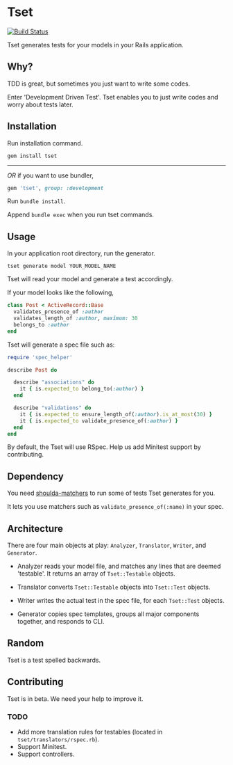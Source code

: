# Tset

[![Build Status](https://travis-ci.org/sungwoncho/tset.svg?branch=master)](https://travis-ci.org/sungwoncho/tset)

Tset generates tests for your models in your Rails application.

## Why?

TDD is great, but sometimes you just want to write some codes.

Enter 'Development Driven Test'. Tset enables you to just write codes and worry about tests later.

## Installation

Run installation command.

```
gem install tset
```

---

*OR* if you want to use bundler,

```ruby
gem 'tset', group: :development
```

Run `bundle install`.

Append `bundle exec` when you run tset commands.

## Usage

In your application root directory, run the generator.

```
tset generate model YOUR_MODEL_NAME
```

Tset will read your model and generate a test accordingly.

If your model looks like the following,

```ruby
class Post < ActiveRecord::Base
  validates_presence_of :author
  validates_length_of :author, maximum: 30
  belongs_to :author
end
```

Tset will generate a spec file such as:

```ruby
require 'spec_helper'

describe Post do

  describe "associations" do
    it { is.expected_to belong_to(:author) }
  end

  describe "validations" do
    it { is.expected_to ensure_length_of(:author).is_at_most(30) }
    it { is.expected_to validate_presence_of(:author) }
  end
end
```

By default, the Tset will use RSpec. Help us add Minitest support by contributing.

## Dependency

You need [shoulda-matchers](https://github.com/thoughtbot/shoulda-matchers) to run some of tests Tset generates for you.

It lets you use matchers such as `validate_presence_of(:name)` in your spec.

## Architecture

There are four main objects at play: `Analyzer`, `Translator`, `Writer`, and `Generator`.

* Analyzer reads your model file, and matches any lines that are deemed 'testable'. It returns an array of `Tset::Testable` objects.

* Translator converts `Tset::Testable` objects into `Tset::Test` objects.

* Writer writes the actual test in the spec file, for each `Tset::Test` objects.

* Generator copies spec templates, groups all major components together, and responds to CLI.

## Random

Tset is a test spelled backwards.

## Contributing

Tset is in beta. We need your help to improve it.

### TODO

* Add more translation rules for testables (located in `tset/translators/rspec.rb`).
* Support Minitest.
* Support controllers.
